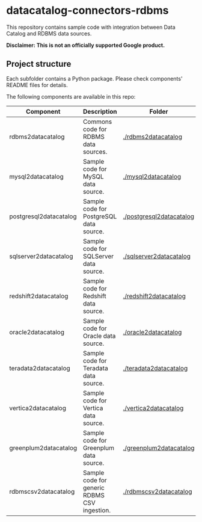 # datacatalog-connectors-rdbms

This repository contains sample code with integration between Data Catalog and RDBMS data sources.

**Disclaimer: This is not an officially supported Google product.**

## Project structure

Each subfolder contains a Python package. Please check components' README files for
details.

The following components are available in this repo:

| Component | Description | Folder | Language | 
|-----------|-------------|--------|----------|
| rdbms2datacatalog | Commons code for RDBMS data sources. | [./rdbms2datacatalog](https://github.com/GoogleCloudPlatform/datacatalog-connectors-rdbms/tree/master/rdbms2datacatalog) | Python |
| mysql2datacatalog | Sample code for MySQL data source. | [./mysql2datacatalog](https://github.com/GoogleCloudPlatform/datacatalog-connectors-rdbms/tree/master/mysql2datacatalog) | Python |
| postgresql2datacatalog | Sample code for PostgreSQL data source. | [./postgresql2datacatalog](https://github.com/GoogleCloudPlatform/datacatalog-connectors-rdbms/tree/master/postgresql2datacatalog) | Python |
| sqlserver2datacatalog | Sample code for SQLServer data source. | [./sqlserver2datacatalog](https://github.com/GoogleCloudPlatform/datacatalog-connectors-rdbms/tree/master/sqlserver2datacatalog) | Python |
| redshift2datacatalog | Sample code for Redshift data source. | [./redshift2datacatalog](https://github.com/GoogleCloudPlatform/datacatalog-connectors-rdbms/tree/master/redshift2datacatalog) | Python |
| oracle2datacatalog | Sample code for Oracle data source. | [./oracle2datacatalog](https://github.com/GoogleCloudPlatform/datacatalog-connectors-rdbms/tree/master/oracle2datacatalog) | Python |
| teradata2datacatalog | Sample code for Teradata data source. | [./teradata2datacatalog](https://github.com/GoogleCloudPlatform/datacatalog-connectors-rdbms/tree/master/teradata2datacatalog) | Python |
| vertica2datacatalog | Sample code for Vertica data source. | [./vertica2datacatalog](https://github.com/GoogleCloudPlatform/datacatalog-connectors-rdbms/tree/master/vertica2datacatalog) | Python |
| greenplum2datacatalog | Sample code for Greenplum data source. | [./greenplum2datacatalog](https://github.com/GoogleCloudPlatform/datacatalog-connectors-rdbms/tree/master/greenplum2datacatalog) | Python |
| rdbmscsv2datacatalog | Sample code for generic RDBMS CSV ingestion. | [./rdbmscsv2datacatalog](https://github.com/GoogleCloudPlatform/datacatalog-connectors-rdbms/tree/master/rdbmscsv2datacatalog) | Python |